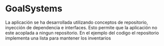 # GoalSystems
La aplicación se ha desarrollada utilizando conceptos de repositorio, inyección de dependencia e interfaces.
Esto permite que la aplicación no este acoplada a ningun repositorio.
En el ejemplo del codigo el repositorio implementa una lista para mantener los inventarios
